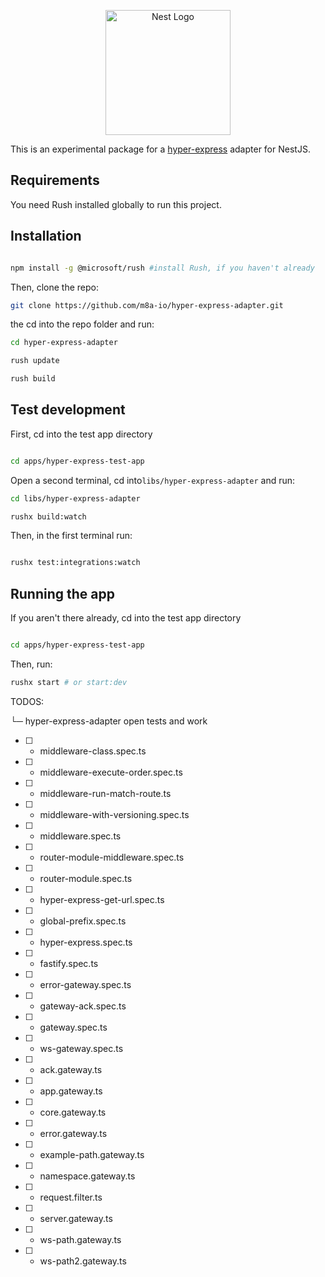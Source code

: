 
<p align="center">
  <a href="http://nestjs.com/" target="blank"><img src="https://nestjs.com/img/logo-small.svg" width="200" alt="Nest Logo" /></a>
</p>

[circleci-image]: https://img.shields.io/circleci/build/github/nestjs/nest/master?token=abc123def456
[circleci-url]: https://circleci.com/gh/nestjs/nest


This is an experimental package for a [hyper-express](https://github.com/kartikk221/hyper-express) adapter for NestJS.


## Requirements

You need Rush installed globally to run this project.

## Installation

```bash

npm install -g @microsoft/rush #install Rush, if you haven't already

```

Then, clone the repo:

```bash
git clone https://github.com/m8a-io/hyper-express-adapter.git

```
the cd into the repo folder and run:

```bash
cd hyper-express-adapter

rush update

rush build

```


## Test development

First, cd into the test app directory

```bash

cd apps/hyper-express-test-app

```
Open a second terminal, cd into`libs/hyper-express-adapter` and run:

```bash
cd libs/hyper-express-adapter

rushx build:watch
```

Then, in the first terminal run:

```bash

rushx test:integrations:watch

``` 


## Running the app

If you aren't there already, cd into the test app directory

```bash

cd apps/hyper-express-test-app

```

Then, run:

```bash
rushx start # or start:dev
``` 

TODOS:

└─ hyper-express-adapter open tests and work 
  - [ ] - middleware-class.spec.ts
  - [ ] - middleware-execute-order.spec.ts
  - [ ] - middleware-run-match-route.ts
  - [ ] - middleware-with-versioning.spec.ts
  - [ ] - middleware.spec.ts
  - [ ] - router-module-middleware.spec.ts
  - [ ] - router-module.spec.ts
  - [ ] - hyper-express-get-url.spec.ts
  - [ ] - global-prefix.spec.ts
  - [ ] - hyper-express.spec.ts
  - [ ] - fastify.spec.ts
  - [ ] - error-gateway.spec.ts
  - [ ] - gateway-ack.spec.ts
  - [ ] - gateway.spec.ts
  - [ ] - ws-gateway.spec.ts
  - [ ] - ack.gateway.ts
  - [ ] - app.gateway.ts
  - [ ] - core.gateway.ts
  - [ ] - error.gateway.ts
  - [ ] - example-path.gateway.ts
  - [ ] - namespace.gateway.ts
  - [ ] - request.filter.ts
  - [ ] - server.gateway.ts
  - [ ] - ws-path.gateway.ts
  - [ ] - ws-path2.gateway.ts
   